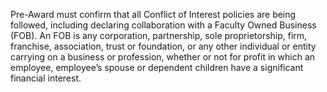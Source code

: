 Pre-Award must confirm that all Conflict of Interest policies are being followed, including declaring collaboration with a Faculty Owned Business (FOB).  An FOB is any corporation, partnership, sole proprietorship, firm, franchise, association, trust or foundation, or any other individual or entity carrying on a business or profession, whether or not for profit in which an employee, employee’s spouse or dependent children have a significant financial interest.
